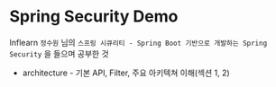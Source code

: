 # Spring Security Demo

Inflearn `정수원` 님의 `스프링 시큐리티 - Spring Boot 기반으로 개발하는 Spring Security` 을 들으며 공부한 것

* architecture - 기본 API, Filter, 주요 아키텍쳐 이해(섹션 1, 2)